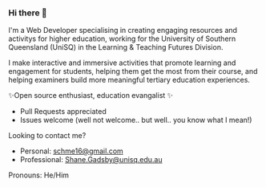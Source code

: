 ### Hi there 👋
I'm a Web Developer specialising in creating engaging resources and activitys for higher education, working for the University of Southern Queensland (UniSQ) in the Learning & Teaching Futures Division.

I make interactive and immersive activities that promote learning and engagement for students, helping them get the most from their course, and helping examiners build more meaningful tertiary education experiences.

  
✨Open source enthusiast, education evangalist ✨

 - Pull Requests appreciated
 - Issues welcome (well not welcome.. but well.. you know what I mean!)


 
Looking to contact me?
 - Personal: schme16@gmail.com
 - Professional: Shane.Gadsby@unisq.edu.au

Pronouns: He/Him

<!--
**schme16/schme16** is a ✨ _special_ ✨ repository because its `README.md` (this file) appears on your GitHub profile.

Here are some ideas to get you started:

- 🔭 I’m currently working on ...
- 🌱 I’m currently learning ...
- 👯 I’m looking to collaborate on ...
- 🤔 I’m looking for help with ...
- 💬 Ask me about ...
- 📫 How to reach me: ...
- 😄 Pronouns: ...
- ⚡ Fun fact: ...
-->
